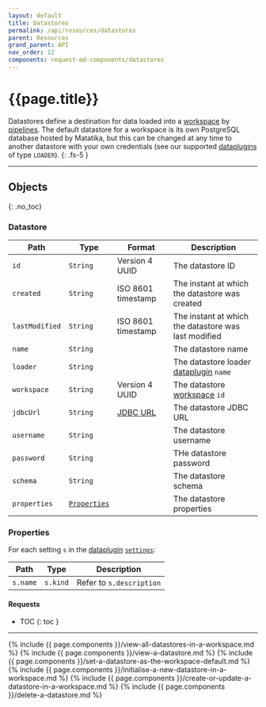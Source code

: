 ```yaml
---
layout: default
title: Datastores
permalink: /api/resources/datastores
parent: Resources
grand_parent: API
nav_order: 12
components: request-md-components/datastores
---
```


# {{page.title}}

Datastores define a destination for data loaded into a [workspace](workspaces) by [pipelines](pipelines). The default datastore for a workspace is its own PostgreSQL database hosted by Matatika, but this can be changed at any time to another datastore with your own credentials (see our supported [dataplugins](dataplugins) of type `LOADER`).
{: .fs-5 }

---

## Objects
{: .no_toc}

### Datastore

Path | Type | Format | Description
---- | ---- | ------ | -----------
`id` | `String` | Version 4 UUID | The datastore ID
`created` | `String` | ISO 8601 timestamp | The instant at which the datastore was created
`lastModified` | `String` | ISO 8601 timestamp | The instant at which the datastore was last modified
`name` | `String` | | The datastore name
`loader` | `String` | | The datastore loader [dataplugin](dataplugins#dataplugin) `name`
`workspace` | `String` | Version 4 UUID | The datastore [workspace](workspaces#workspace) `id`
`jdbcUrl` | `String` | [JDBC URL](https://docs.oracle.com/cd/E17952_01/connector-j-8.0-en/connector-j-reference-jdbc-url-format.html) | The datastore JDBC URL
`username` | `String` | | The datastore username
`password` | `String` | | THe datastore password
`schema` | `String` | | The datastore schema
`properties` | [`Properties`](#properties) | | The datastore properties

### Properties

For each setting `s` in the [dataplugin](dataplugins) [`settings`](dataplugins#setting):

Path | Type | Description
---- | ---- | -----------
`s.name` | `s.kind` | Refer to `s.description`

#### Requests

- TOC
{: toc }

---

{% include {{ page.components }}/view-all-datastores-in-a-workspace.md %}
{% include {{ page.components }}/view-a-datastore.md %}
{% include {{ page.components }}/set-a-datastore-as-the-workspace-default.md %}
{% include {{ page.components }}/initialise-a-new-datastore-in-a-workspace.md %}
{% include {{ page.components }}/create-or-update-a-datastore-in-a-workspace.md %}
{% include {{ page.components }}/delete-a-datastore.md %}
